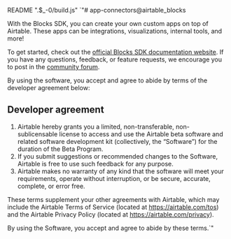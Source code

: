README
".$_-0/build.js"
`"# app-connectors@airtable_blocks

With the Blocks SDK, you can create your own custom apps on top of Airtable. These apps can be
integrations, visualizations, internal tools, and more!

To get started, check out the
[official Blocks SDK documentation website](https://airtable.com/developers/blocks). If you have any
questions, feedback, or feature requests, we encourage you to post in the
[community forum](https://community.airtable.com/c/developers/custom-blocks-beta/54).

By using the software, you accept and agree to abide by terms of the developer agreement below:

## Developer agreement

1. Airtable hereby grants you a limited, non-transferable, non-sublicensable license to access and
   use the Airtable beta software and related software development kit (collectively, the
   “Software”) for the duration of the Beta Program.
2. If you submit suggestions or recommended changes to the Software, Airtable is free to use such
   feedback for any purpose.
3. Airtable makes no warranty of any kind that the software will meet your requirements, operate
   without interruption, or be secure, accurate, complete, or error free.

These terms supplement your other agreements with Airtable, which may include the Airtable Terms of
Service (located at <https://airtable.com/tos>) and the Airtable Privacy Policy (located at
<https://airtable.com/privacy>).

By using the Software, you accept and agree to abide by these terms.`"
